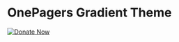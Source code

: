 # OnePagers Gradient Theme

[![Donate Now](https://img.shields.io/badge/donate-now-brightgreen.svg)](https://donorbox.org/onepagers-themes)
